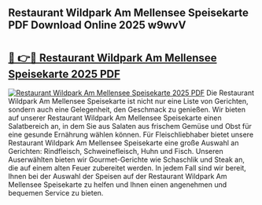 ## Restaurant Wildpark Am Mellensee Speisekarte PDF Download Online 2025 w9wvV

# <h2><a href="http://gcdtiz.nevu.top/?p=Restaurant+Wildpark+Am+Mellensee+Speisekarte">🔗 👉🔴 Restaurant Wildpark Am Mellensee Speisekarte 2025 PDF</a></h2>

[![Restaurant Wildpark Am Mellensee Speisekarte 2025 PDF](https://i.imgur.com/dBaPXMq.png)](http://gcdtiz.nevu.top/?p=Restaurant+Wildpark+Am+Mellensee+Speisekarte)
Die Restaurant Wildpark Am Mellensee Speisekarte ist nicht nur eine Liste von Gerichten, sondern auch eine Gelegenheit, den Geschmack zu genießen. Wir bieten auf unserer Restaurant Wildpark Am Mellensee Speisekarte einen Salatbereich an, in dem Sie aus Salaten aus frischem Gemüse und Obst für eine gesunde Ernährung wählen können. Für Fleischliebhaber bietet unsere Restaurant Wildpark Am Mellensee Speisekarte eine große Auswahl an Gerichten: Rindfleisch, Schweinefleisch, Huhn und Fisch. Unseren Auserwählten bieten wir Gourmet-Gerichte wie Schaschlik und Steak an, die auf einem alten Feuer zubereitet werden. In jedem Fall sind wir bereit, Ihnen bei der Auswahl der Speisen auf der Restaurant Wildpark Am Mellensee Speisekarte zu helfen und Ihnen einen angenehmen und bequemen Service zu bieten.
